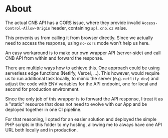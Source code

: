 # About

The actual CNB API has a CORS issue, where they provide invalid `Access-Control-Allow-Origin` header, containing `apl.cnb.cz` value.

This prevents us from calling it from browser directly. Since we actually need to access the response, using `no-cors` mode won't help us here.

An easy workaround is to make our own wrapper API (server-side) and call CNB API from within and forward the response.

There are multiple ways how to achieve this. One approach could be using serverless edge functions (Netlify, Vercel, ...).
This however, would require us to run additional task locally, to mimic the server (e.g. `netlify dev`) and adjust the code with ENV variables for the API endpoint, one for local and second for production environment.

Since the only job of this wrapper is to forward the API response, I treat it as a "static" resource that does not need to evolve with our App and be deployed together in one CI pipeline.

For that reasoning, I opted for an easier solution and deployed the simple PHP scripts in this folder to my hosting, allowing me to always have one API URL both locally and in production. 


